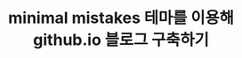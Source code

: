 ---
title: "minimal mistakes 테마를 이용해 github.io 블로그 구축하기"
categories: 
  - default
last_modified_at: 2018-12-07T13:00:00+09:00
toc: true
---